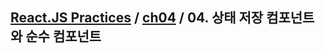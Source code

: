 ## [React.JS Practices](https://github.com/kickscar-javascript/react-practices) / [ch04](https://github.com/kickscar-javascript/react-practices/tree/master/ch04) / 04. 상태 저장 컴포넌트와 순수 컴포넌트

<pre>
</pre>